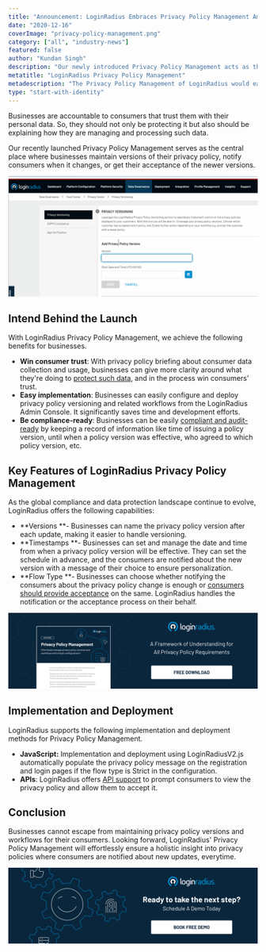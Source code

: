 ```yaml
---
title: "Announcement: LoginRadius Embraces Privacy Policy Management Amid Heightened Regulatory Updates"
date: "2020-12-16"
coverImage: "privacy-policy-management.png"
category: ["all", "industry-news"]
featured: false
author: "Kundan Singh"
description: "Our newly introduced Privacy Policy Management acts as the central place where companies retain versions of their privacy policy, inform customers when it changes, or get new versions adopted by them."
metatitle: "LoginRadius Privacy Policy Management"
metadescription: "The Privacy Policy Management of LoginRadius would easily ensure a holistic insight into privacy policies where users are still informed about new changes."
type: "start-with-identity"
---
```


Businesses are accountable to consumers that trust them with their personal data. So, they should not only be protecting it but also should be explaining how they are managing and processing such data.

Our recently launched Privacy Policy Management serves as the central place where businesses maintain versions of their privacy policy, notify consumers when it changes, or get their acceptance of the newer versions.

![privacy-policy-loginradius](privacy-policy-loginradius.gif)

## Intend Behind the Launch

With LoginRadius Privacy Policy Management, we achieve the following benefits for businesses.

- **Win consumer trust**: With privacy policy briefing about consumer data collection and usage, businesses can give more clarity around what they're doing to [protect such data](https://www.loginradius.com/security/), and in the process win consumers’ trust.
- **Easy implementation**: Businesses can easily configure and deploy privacy policy versioning and related workflows from the LoginRadius Admin Console. It significantly saves time and development efforts.
- **Be compliance-ready**: Businesses can be easily [compliant and audit-ready](https://www.loginradius.com/compliances/) by keeping a record of information like time of issuing a policy version, until when a policy version was effective, who agreed to which policy version, etc.

## Key Features of LoginRadius Privacy Policy Management

As the global compliance and data protection landscape continue to evolve, LoginRadius offers the following capabilities:

- **Versions **- Businesses can name the privacy policy version after each update, making it easier to handle versioning.
- **Timestamps **- Businesses can set and manage the date and time from when a privacy policy version will be effective. They can set the schedule in advance, and the consumers are notified about the new version with a message of their choice to ensure personalization.
- **Flow Type **- Businesses can choose whether notifying the consumers about the privacy policy change is enough or [consumers should provide acceptance](https://www.loginradius.com/blog/start-with-identity/2020/06/consumer-data-privacy-security/) on the same. LoginRadius handles the notification or the acceptance process on their behalf.

[![privacy-policy-management-datasheet](privacy-policy-management-datasheet.png)](https://www.loginradius.com/resource/privacy-policy-management-datasheet)

## Implementation and Deployment

LoginRadius supports the following implementation and deployment methods for Privacy Policy Management.

- **JavaScript:** Implementation and deployment using LoginRadiusV2.js automatically populate the privacy policy message on the registration and login pages if the flow type is Strict in the configuration.
- **APIs**: LoginRadius offers [API support](https://www.loginradius.com/identity-api/) to prompt consumers to view the privacy policy and allow them to accept it.

## Conclusion

Businesses cannot escape from maintaining privacy policy versions and workflows for their consumers. Looking forward, LoginRadius' Privacy Policy Management will effortlessly ensure a holistic insight into privacy policies where consumers are notified about new updates, everytime.

[![book-a-demo-loginradius](book-a-demo-loginradius.png)](https://www.loginradius.com/book-a-demo/)
